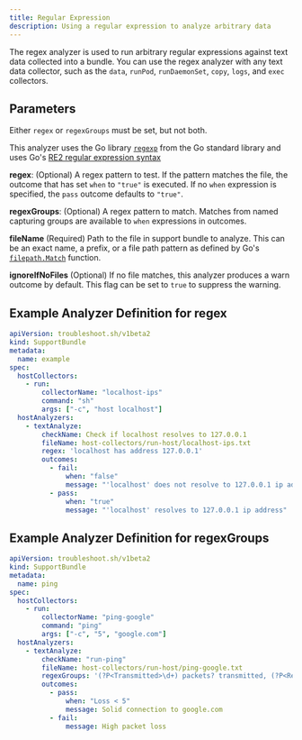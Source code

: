 ```yaml
---
title: Regular Expression
description: Using a regular expression to analyze arbitrary data
---
```


The regex analyzer is used to run arbitrary regular expressions against text data collected into a bundle. You can use the regex analyzer with any text data collector, such as the `data`, `runPod`, `runDaemonSet`, `copy`, `logs`, and `exec` collectors.

## Parameters

Either `regex` or `regexGroups` must be set, but not both.

This analyzer uses the Go library [`regexp`](https://pkg.go.dev/regexp) from the Go standard library and uses Go's [RE2 regular expression syntax](https://github.com/google/re2/wiki/Syntax)

**regex**: (Optional) A regex pattern to test.
If the pattern matches the file, the outcome that has set `when` to `"true"` is executed.
If no `when` expression is specified, the `pass` outcome defaults to `"true"`.

**regexGroups**: (Optional)  A regex pattern to match.
Matches from named capturing groups are available to `when` expressions in outcomes.

**fileName** (Required) Path to the file in support bundle to analyze.
This can be an exact name, a prefix, or a file path pattern as defined by Go's [`filepath.Match`](https://pkg.go.dev/path/filepath#Match) function.

**ignoreIfNoFiles** (Optional)  If no file matches, this analyzer produces a warn outcome by default. This flag can be set to `true` to suppress the warning.

## Example Analyzer Definition for regex

```yaml
apiVersion: troubleshoot.sh/v1beta2
kind: SupportBundle
metadata:
  name: example
spec:
  hostCollectors:
    - run:
        collectorName: "localhost-ips"
        command: "sh"
        args: ["-c", "host localhost"]
  hostAnalyzers:
    - textAnalyze:
        checkName: Check if localhost resolves to 127.0.0.1
        fileName: host-collectors/run-host/localhost-ips.txt
        regex: 'localhost has address 127.0.0.1'
        outcomes:
          - fail:
              when: "false"
              message: "'localhost' does not resolve to 127.0.0.1 ip address"
          - pass:
              when: "true"
              message: "'localhost' resolves to 127.0.0.1 ip address"
```

## Example Analyzer Definition for regexGroups

```yaml
apiVersion: troubleshoot.sh/v1beta2
kind: SupportBundle
metadata:
  name: ping
spec:
  hostCollectors:
    - run:
        collectorName: "ping-google"
        command: "ping"
        args: ["-c", "5", "google.com"]
  hostAnalyzers:
    - textAnalyze:
        checkName: "run-ping"
        fileName: host-collectors/run-host/ping-google.txt
        regexGroups: '(?P<Transmitted>\d+) packets? transmitted, (?P<Received>\d+) packets? received, (?P<Loss>\d+)(\.\d+)?% packet loss'
        outcomes:
          - pass:
              when: "Loss < 5"
              message: Solid connection to google.com
          - fail:
              message: High packet loss
```
